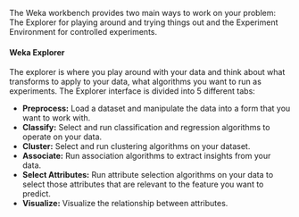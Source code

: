
The Weka workbench provides two main ways to work on your problem: The Explorer for playing
around and trying things out and the Experiment Environment for controlled experiments.

#### Weka Explorer
The explorer is where you play around with your data and think about what transforms to
apply to your data, what algorithms you want to run as experiments. The Explorer interface is
divided into 5 different tabs:
- **Preprocess:** Load a dataset and manipulate the data into a form that you want to work
with.
- **Classify:** Select and run classification and regression algorithms to operate on your data.
- **Cluster:** Select and run clustering algorithms on your dataset.
- **Associate:** Run association algorithms to extract insights from your data.
- **Select Attributes:** Run attribute selection algorithms on your data to select those
attributes that are relevant to the feature you want to predict.
- **Visualize:** Visualize the relationship between attributes.
